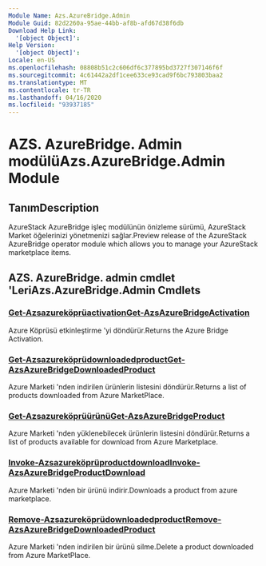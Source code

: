 ```yaml
---
Module Name: Azs.AzureBridge.Admin
Module Guid: 82d2260a-95ae-44bb-af8b-afd67d38f6db
Download Help Link:
  '[object Object]': 
Help Version:
  '[object Object]': 
Locale: en-US
ms.openlocfilehash: 08808b51c2c606df6c377895bd3727f307146f6f
ms.sourcegitcommit: 4c61442a2df1cee633ce93cad9f6bc793803baa2
ms.translationtype: MT
ms.contentlocale: tr-TR
ms.lasthandoff: 04/16/2020
ms.locfileid: "93937185"
---
```

# <span data-ttu-id="eb0d9-101">AZS. AzureBridge. Admin modülü</span><span class="sxs-lookup"><span data-stu-id="eb0d9-101">Azs.AzureBridge.Admin Module</span></span>
## <span data-ttu-id="eb0d9-102">Tanım</span><span class="sxs-lookup"><span data-stu-id="eb0d9-102">Description</span></span>
<span data-ttu-id="eb0d9-103">AzureStack AzureBridge işleç modülünün önizleme sürümü, AzureStack Market öğelerinizi yönetmenizi sağlar.</span><span class="sxs-lookup"><span data-stu-id="eb0d9-103">Preview release of the AzureStack AzureBridge operator module which allows you to manage your AzureStack marketplace items.</span></span>

## <span data-ttu-id="eb0d9-104">AZS. AzureBridge. admin cmdlet 'Leri</span><span class="sxs-lookup"><span data-stu-id="eb0d9-104">Azs.AzureBridge.Admin Cmdlets</span></span>
### [<span data-ttu-id="eb0d9-105">Get-Azsazureköprüactivation</span><span class="sxs-lookup"><span data-stu-id="eb0d9-105">Get-AzsAzureBridgeActivation</span></span>](Get-AzsAzureBridgeActivation.md)
<span data-ttu-id="eb0d9-106">Azure Köprüsü etkinleştirme 'yi döndürür.</span><span class="sxs-lookup"><span data-stu-id="eb0d9-106">Returns the Azure Bridge Activation.</span></span>

### [<span data-ttu-id="eb0d9-107">Get-Azsazureköprüdownloadedproduct</span><span class="sxs-lookup"><span data-stu-id="eb0d9-107">Get-AzsAzureBridgeDownloadedProduct</span></span>](Get-AzsAzureBridgeDownloadedProduct.md)
<span data-ttu-id="eb0d9-108">Azure Marketi 'nden indirilen ürünlerin listesini döndürür.</span><span class="sxs-lookup"><span data-stu-id="eb0d9-108">Returns a list of products downloaded from Azure MarketPlace.</span></span>

### [<span data-ttu-id="eb0d9-109">Get-Azsazureköprüürünü</span><span class="sxs-lookup"><span data-stu-id="eb0d9-109">Get-AzsAzureBridgeProduct</span></span>](Get-AzsAzureBridgeProduct.md)
<span data-ttu-id="eb0d9-110">Azure Marketi 'nden yüklenebilecek ürünlerin listesini döndürür.</span><span class="sxs-lookup"><span data-stu-id="eb0d9-110">Returns a list of products available for download from Azure Marketplace.</span></span>

### [<span data-ttu-id="eb0d9-111">Invoke-Azsazureköprüproductdownload</span><span class="sxs-lookup"><span data-stu-id="eb0d9-111">Invoke-AzsAzureBridgeProductDownload</span></span>](Invoke-AzsAzureBridgeProductDownload.md)
<span data-ttu-id="eb0d9-112">Azure Marketi 'nden bir ürünü indirir.</span><span class="sxs-lookup"><span data-stu-id="eb0d9-112">Downloads a product from azure marketplace.</span></span>

### [<span data-ttu-id="eb0d9-113">Remove-Azsazureköprüdownloadedproduct</span><span class="sxs-lookup"><span data-stu-id="eb0d9-113">Remove-AzsAzureBridgeDownloadedProduct</span></span>](Remove-AzsAzureBridgeDownloadedProduct.md)
<span data-ttu-id="eb0d9-114">Azure Marketi 'nden indirilen bir ürünü silme.</span><span class="sxs-lookup"><span data-stu-id="eb0d9-114">Delete a product downloaded from Azure MarketPlace.</span></span>

